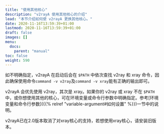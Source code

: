 ```yaml
---
title: "使用其他核心"
description: "v2rayA 使用其他核心的介绍"
lead: "本节介绍如何使 v2rayA 更换其他核心。"
date: 2020-11-16T13:59:39+01:00
lastmod: 2020-11-16T13:59:39+01:00
draft: false
images: []
menu:
  docs:
    parent: "manual"
toc: false
weight: 590
---
```


如不明确指定，v2rayA 在启动后会在 `$PATH` 中依次查找 v2ray 和 xray 命令，因此确保使用命令`command -v v2ray`及`command -v xray`能有正确的输出即可。

v2rayA 会优先使用 v2ray，其次是 xray。如果你的 v2ray 或 xray 不在 `$PATH` 中，或你想使用其他的核心，可在环境变量或命令行参数中明确指定。参考[环境变量和命令行参数]({{% relref "variable-argument#如何设置" %}})一节中的说明。

v2rayA已在2.0版本取消了对xray核心的支持，若想使用xray核心，请安装旧版本。
